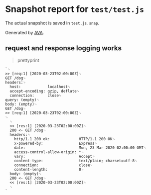 # Snapshot report for `test/test.js`

The actual snapshot is saved in `test.js.snap`.

Generated by [AVA](https://avajs.dev).

## request and response logging works

> prettyprint

    `␊
    >> [req:1] [2020-03-23T02:00:00Z]␊
    GET /dog␊
    headers:␊
      host:            localhost␊
      accept-encoding: gzip, deflate␊
      connection:      close␊
    query: (empty)␊
    body: (empty)␊
    GET /dog␊
    >> [req:1] [2020-03-23T02:00:00Z]␊
    ␊
      ␊
      << [res:1] [2020-03-23T02:00:00Z]␊
      200 <- GET /dog␊
      headers:␊
        http/1.1 200 ok:             HTTP/1.1 200 OK␊
        x-powered-by:                Express␊
        date:                        Mon, 23 Mar 2020 02:00:00 GMT␊
        access-control-allow-origin: *␊
        vary:                        Accept␊
        content-type:                text/plain; charset=utf-8␊
        connection:                  close␊
        content-length:              0␊
      body: (empty)␊
      200 <- GET /dog␊
      << [res:1] [2020-03-23T02:00:00Z]␊
      ␊
    `
